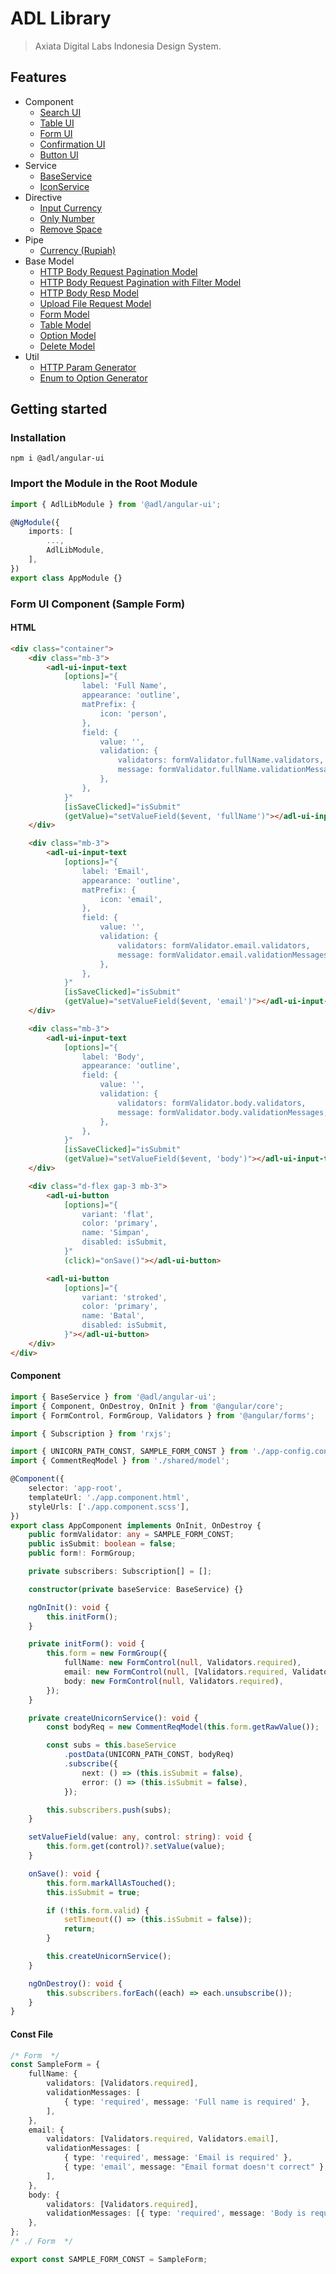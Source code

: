 # ADL Library

> Axiata Digital Labs Indonesia Design System.

## Features

- Component
  - [Search UI](https://github.com/abudygold/Angular-UI?tab=readme-ov-file#search-ui-component)
  - [Table UI](https://github.com/abudygold/Angular-UI/blob/main/README-TABLE.md)
  - [Form UI](https://github.com/abudygold/Angular-UI/blob/main/README-FORM.md)
  - [Confirmation UI](https://github.com/abudygold/Angular-UI/blob/main/README-CONFIRMATION.md)
  - [Button UI](https://github.com/abudygold/Angular-UI?tab=readme-ov-file#button-ui-component)
- Service
  - [BaseService](https://github.com/abudygold/Angular-UI/blob/main/README-SERVICE.md#base-service)
  - [IconService](https://github.com/abudygold/Angular-UI/blob/main/README-SERVICE.md#icon-service)
- Directive
  - [Input Currency](https://github.com/abudygold/Angular-UI/blob/main/README-DIRECTIVE.md#input-currency)
  - [Only Number](https://github.com/abudygold/Angular-UI/blob/main/README-DIRECTIVE.md#only-number)
  - [Remove Space](https://github.com/abudygold/Angular-UI/blob/main/README-DIRECTIVE.md#remove-space)
- Pipe
  - [Currency (Rupiah)](https://github.com/abudygold/Angular-UI?tab=readme-ov-file#currency-rupiah)
- Base Model
  - [HTTP Body Request Pagination Model](https://github.com/abudygold/Angular-UI/blob/main/README-MODEL.md#http-body-request-pagination-model)
  - [HTTP Body Request Pagination with Filter Model](https://github.com/abudygold/Angular-UI/blob/main/README-MODEL.md#http-body-request-pagination-with-filter-model)
  - [HTTP Body Resp Model](https://github.com/abudygold/Angular-UI/blob/main/README-MODEL.md#http-body-resp-model)
  - [Upload File Request Model](https://github.com/abudygold/Angular-UI/blob/main/README-MODEL.md#upload-file-request-model)
  - [Form Model](https://github.com/abudygold/Angular-UI/blob/main/README-MODEL.md#form-model)
  - [Table Model](https://github.com/abudygold/Angular-UI/blob/main/README-MODEL.md#table-model)
  - [Option Model](https://github.com/abudygold/Angular-UI/blob/main/README-MODEL.md#option-model)
  - [Delete Model](https://github.com/abudygold/Angular-UI/blob/main/README-MODEL.md#delete-model)
- Util
  - [HTTP Param Generator](https://github.com/abudygold/Angular-UI/blob/main/README-UTIL.md#http-param-generator)
  - [Enum to Option Generator](https://github.com/abudygold/Angular-UI/blob/main/README-UTIL.md#enum-to-option-generator)

## Getting started

### Installation

```shell
npm i @adl/angular-ui
```

### Import the Module in the Root Module

```typescript
import { AdlLibModule } from '@adl/angular-ui';

@NgModule({
	imports: [
		...,
		AdlLibModule,
	],
})
export class AppModule {}
```

### Form UI Component (Sample Form)

#### HTML

```html
<div class="container">
	<div class="mb-3">
		<adl-ui-input-text
			[options]="{
				label: 'Full Name',
				appearance: 'outline',
				matPrefix: {
					icon: 'person',
				},
				field: {
					value: '',
					validation: {
						validators: formValidator.fullName.validators,
						message: formValidator.fullName.validationMessages,
					},
				},
			}"
			[isSaveClicked]="isSubmit"
			(getValue)="setValueField($event, 'fullName')"></adl-ui-input-text>
	</div>

	<div class="mb-3">
		<adl-ui-input-text
			[options]="{
				label: 'Email',
				appearance: 'outline',
				matPrefix: {
					icon: 'email',
				},
				field: {
					value: '',
					validation: {
						validators: formValidator.email.validators,
						message: formValidator.email.validationMessages,
					},
				},
			}"
			[isSaveClicked]="isSubmit"
			(getValue)="setValueField($event, 'email')"></adl-ui-input-text>
	</div>

	<div class="mb-3">
		<adl-ui-input-text
			[options]="{
				label: 'Body',
				appearance: 'outline',
				field: {
					value: '',
					validation: {
						validators: formValidator.body.validators,
						message: formValidator.body.validationMessages,
					},
				},
			}"
			[isSaveClicked]="isSubmit"
			(getValue)="setValueField($event, 'body')"></adl-ui-input-text>
	</div>

	<div class="d-flex gap-3 mb-3">
		<adl-ui-button
			[options]="{
				variant: 'flat',
				color: 'primary',
				name: 'Simpan',
				disabled: isSubmit,
			}"
			(click)="onSave()"></adl-ui-button>

		<adl-ui-button
			[options]="{
				variant: 'stroked',
				color: 'primary',
				name: 'Batal',
				disabled: isSubmit,
			}"></adl-ui-button>
	</div>
</div>
```

#### Component

```typescript
import { BaseService } from '@adl/angular-ui';
import { Component, OnDestroy, OnInit } from '@angular/core';
import { FormControl, FormGroup, Validators } from '@angular/forms';

import { Subscription } from 'rxjs';

import { UNICORN_PATH_CONST, SAMPLE_FORM_CONST } from './app-config.const';
import { CommentReqModel } from './shared/model';

@Component({
	selector: 'app-root',
	templateUrl: './app.component.html',
	styleUrls: ['./app.component.scss'],
})
export class AppComponent implements OnInit, OnDestroy {
	public formValidator: any = SAMPLE_FORM_CONST;
	public isSubmit: boolean = false;
	public form!: FormGroup;

	private subscribers: Subscription[] = [];

	constructor(private baseService: BaseService) {}

	ngOnInit(): void {
		this.initForm();
	}

	private initForm(): void {
		this.form = new FormGroup({
			fullName: new FormControl(null, Validators.required),
			email: new FormControl(null, [Validators.required, Validators.email]),
			body: new FormControl(null, Validators.required),
		});
	}

	private createUnicornService(): void {
		const bodyReq = new CommentReqModel(this.form.getRawValue());

		const subs = this.baseService
			.postData(UNICORN_PATH_CONST, bodyReq)
			.subscribe({
				next: () => (this.isSubmit = false),
				error: () => (this.isSubmit = false),
			});

		this.subscribers.push(subs);
	}

	setValueField(value: any, control: string): void {
		this.form.get(control)?.setValue(value);
	}

	onSave(): void {
		this.form.markAllAsTouched();
		this.isSubmit = true;

		if (!this.form.valid) {
			setTimeout(() => (this.isSubmit = false));
			return;
		}

		this.createUnicornService();
	}

	ngOnDestroy(): void {
		this.subscribers.forEach((each) => each.unsubscribe());
	}
}
```

#### Const File

```typescript
/* Form  */
const SampleForm = {
	fullName: {
		validators: [Validators.required],
		validationMessages: [
			{ type: 'required', message: 'Full name is required' },
		],
	},
	email: {
		validators: [Validators.required, Validators.email],
		validationMessages: [
			{ type: 'required', message: 'Email is required' },
			{ type: 'email', message: "Email format doesn't correct" },
		],
	},
	body: {
		validators: [Validators.required],
		validationMessages: [{ type: 'required', message: 'Body is required' }],
	},
};
/* ./ Form  */

export const SAMPLE_FORM_CONST = SampleForm;
```
